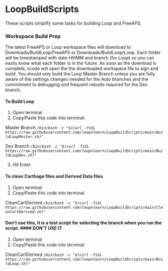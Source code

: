 # LoopBuildScripts

These scripts simplify some tasks for building Loop and FreeAPS.

### Workspace Build Prep
The latest FreeAPS or Loop workspace files will download to Downloads/BuildLoop/FreeAPS or Downloads/BuildLoop/Loop. Each folder will be timestamped with date-HHMM  and branch (for Loop) so you can easily know what each folder is in the future. As soon as the download is complete, xcode will open the the downloaded workspace file to sign and build.   You should only build the Loop Master Branch unless you are fully aware of the settings changes needed for the Auto branches and the
commitment to debugging and frequent rebuids required for the Dev branch.

#### To Build Loop
1. Open terminal
2. Copy/Paste this code into terminal: 

Master Branch
*`/bin/bash -c "$(curl -fsSL https://raw.githubusercontent.com/loopnlearn/LoopBuildScripts/main/BuildLoopMaster.sh)"`*

Dev Branch
*`/bin/bash -c "$(curl -fsSL https://raw.githubusercontent.com/loopnlearn/LoopBuildScripts/main/BuildLoopDev.sh)"`*

3. Hit Enter


#### To clean Carthage files and Derived Data files
1. Open terminal
2. Copy/Paste this code into terminal: 

CleanCartDerived
*`/bin/bash -c "$(curl -fsSL https://raw.githubusercontent.com/loopnlearn/LoopBuildScripts/main/CleanCartDerived.sh)"`*


#### Don't use this, it is a test script for selecting the branch when you run the script.   #### DON'T USE IT

1. Open terminal
2. Copy/Paste this code into terminal: 

CleanCartDerived
*`/bin/bash -c "$(curl -fsSL https://raw.githubusercontent.com/loopnlearn/LoopBuildScripts/main/BuildLoop.sh)"`*


